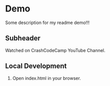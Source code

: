 # Demo

Some description for my readme demo!!!

## Subheader

Watched on CrashCodeCamp YouTube Channel.

## Local Development

1. Open index.html in your browser.
